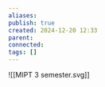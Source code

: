 ```yaml
---
aliases: 
publish: true
created: 2024-12-20 12:33
parent: 
connected: 
tags: []
---
```

![[MIPT 3 semester.svg]]
